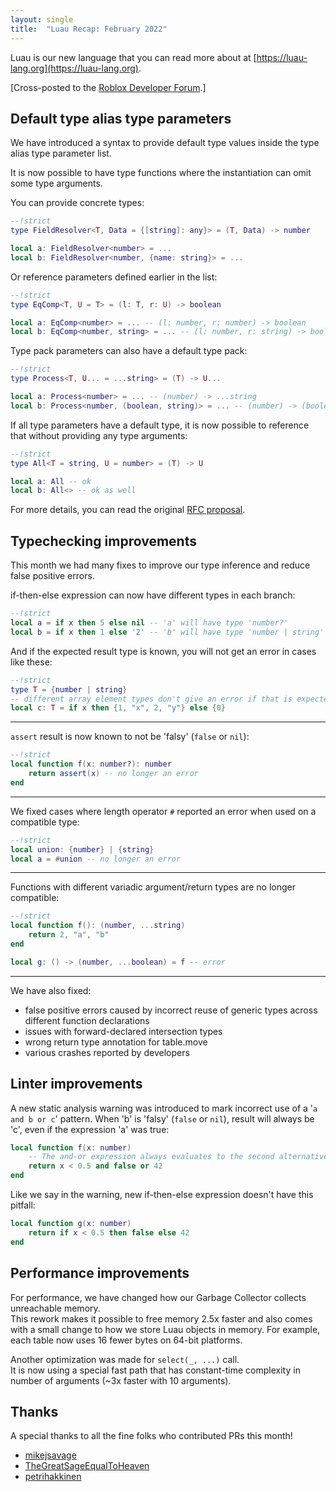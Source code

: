 ```yaml
---
layout: single
title:  "Luau Recap: February 2022"
---
```


Luau is our new language that you can read more about at [https://luau-lang.org](https://luau-lang.org).

[Cross-posted to the [Roblox Developer Forum](https://devforum.roblox.com/t/luau-recap-february-2022/).]

## Default type alias type parameters

We have introduced a syntax to provide default type values inside the type alias type parameter list.

It is now possible to have type functions where the instantiation can omit some type arguments.

You can provide concrete types:

```lua
--!strict
type FieldResolver<T, Data = {[string]: any}> = (T, Data) -> number

local a: FieldResolver<number> = ...
local b: FieldResolver<number, {name: string}> = ...
```

Or reference parameters defined earlier in the list:

```lua
--!strict
type EqComp<T, U = T> = (l: T, r: U) -> boolean

local a: EqComp<number> = ... -- (l: number, r: number) -> boolean
local b: EqComp<number, string> = ... -- (l: number, r: string) -> boolean
```

Type pack parameters can also have a default type pack:

```lua
--!strict
type Process<T, U... = ...string> = (T) -> U...

local a: Process<number> = ... -- (number) -> ...string
local b: Process<number, (boolean, string)> = ... -- (number) -> (boolean, string)
```

If all type parameters have a default type, it is now possible to reference that without providing any type arguments:

```lua
--!strict
type All<T = string, U = number> = (T) -> U

local a: All -- ok
local b: All<> -- ok as well
```

For more details, you can read the original [RFC proposal](https://github.com/Roblox/luau/blob/master/rfcs/syntax-default-type-alias-type-parameters.md).

## Typechecking improvements

This month we had many fixes to improve our type inference and reduce false positive errors.

if-then-else expression can now have different types in each branch:

```lua
--!strict
local a = if x then 5 else nil -- 'a' will have type 'number?'
local b = if x then 1 else '2' -- 'b' will have type 'number | string'
```

And if the expected result type is known, you will not get an error in cases like these:

```lua
--!strict
type T = {number | string}
-- different array element types don't give an error if that is expected
local c: T = if x then {1, "x", 2, "y"} else {0}
```

---

`assert` result is now known to not be 'falsy' (`false` or `nil`):

```lua
--!strict
local function f(x: number?): number
    return assert(x) -- no longer an error
end
```

---

We fixed cases where length operator `#` reported an error when used on a compatible type:

```lua
--!strict
local union: {number} | {string}
local a = #union -- no longer an error
```

---

Functions with different variadic argument/return types are no longer compatible:

```lua
--!strict
local function f(): (number, ...string)
    return 2, "a", "b"
end

local g: () -> (number, ...boolean) = f -- error
```

---

We have also fixed:

* false positive errors caused by incorrect reuse of generic types across different function declarations
* issues with forward-declared intersection types
* wrong return type annotation for table.move
* various crashes reported by developers

## Linter improvements

A new static analysis warning was introduced to mark incorrect use of a '`a and b or c`' pattern. When 'b' is 'falsy' (`false` or `nil`), result will always be 'c', even if the expression 'a' was true:

```lua
local function f(x: number)
    -- The and-or expression always evaluates to the second alternative because the first alternative is false; consider using if-then-else expression instead
    return x < 0.5 and false or 42
end
```

Like we say in the warning, new if-then-else expression doesn't have this pitfall:

```lua
local function g(x: number)
    return if x < 0.5 then false else 42
end
```

## Performance improvements

For performance, we have changed how our Garbage Collector collects unreachable memory.  
This rework makes it possible to free memory 2.5x faster and also comes with a small change to how we store Luau objects in memory. For example, each table now uses 16 fewer bytes on 64-bit platforms.

Another optimization was made for `select(_, ...)` call.  
It is now using a special fast path that has constant-time complexity in number of arguments (~3x faster with 10 arguments).

## Thanks

A special thanks to all the fine folks who contributed PRs this month!

* [mikejsavage](https://github.com/mikejsavage)
* [TheGreatSageEqualToHeaven](https://github.com/TheGreatSageEqualToHeaven)
* [petrihakkinen](https://github.com/petrihakkinen)

